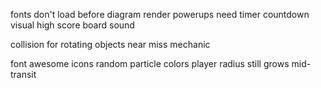 fonts don't load before diagram render
powerups need timer countdown visual
high score board
sound

collision for rotating objects
near miss mechanic

font awesome icons
random particle colors
player radius still grows mid-transit